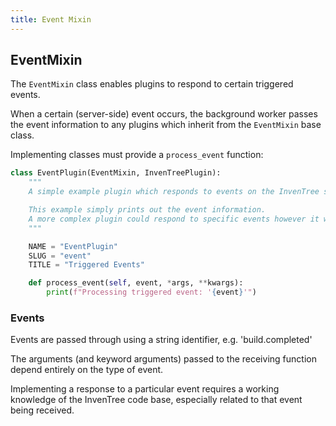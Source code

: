 ```yaml
---
title: Event Mixin
---
```


## EventMixin

The `EventMixin` class enables plugins to respond to certain triggered events.

When a certain (server-side) event occurs, the background worker passes the event information to any plugins which inherit from the `EventMixin` base class.

Implementing classes must provide a `process_event` function:

```python
class EventPlugin(EventMixin, InvenTreePlugin):
    """
    A simple example plugin which responds to events on the InvenTree server.

    This example simply prints out the event information.
    A more complex plugin could respond to specific events however it wanted.
    """

    NAME = "EventPlugin"
    SLUG = "event"
    TITLE = "Triggered Events"

    def process_event(self, event, *args, **kwargs):
        print(f"Processing triggered event: '{event}'")
```

### Events

Events are passed through using a string identifier, e.g. 'build.completed'

The arguments (and keyword arguments) passed to the receiving function depend entirely on the type of event.

Implementing a response to a particular event requires a working knowledge of the InvenTree code base, especially related to that event being received.
